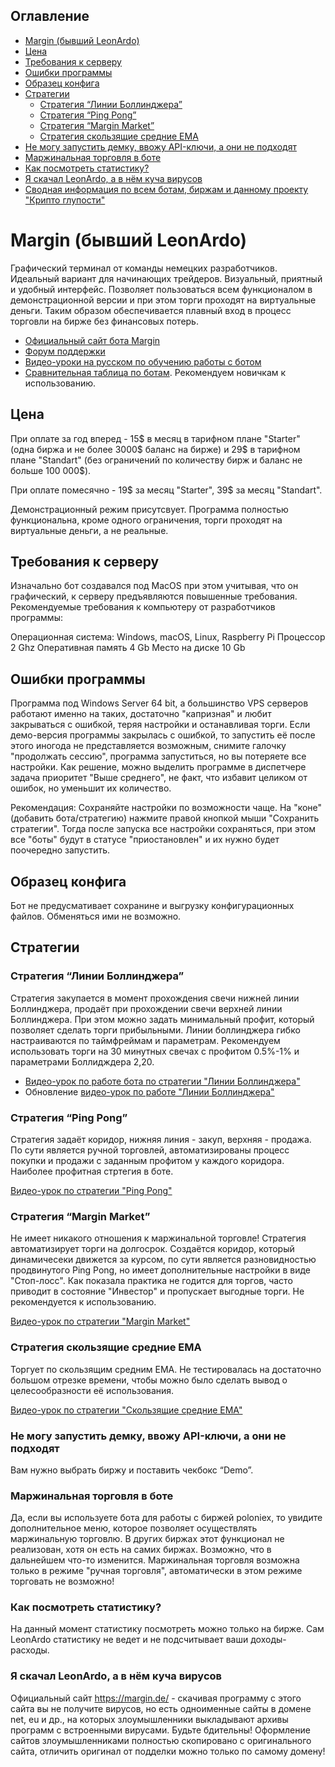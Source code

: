 ## Оглавление

* [Margin (бывший LeonArdo)](#margin-бывший-leonardo)
* [Цена](#Цена)
* [Требования к серверу](#Требования-к-серверу)
* [Ошибки программы](#Ошибки-программы)
* [Образец конфига](#Образец-конфига)
* [Стратегии](#Стратегии)
  * [Стратегия “Линии Боллинджера”](#Стратегия-Линии-Боллинджера)
  * [Стратегия “Ping Pong”](#Стратегия-ping-pong)
  * [Стратегия “Margin Market”](#Стратегия-margin-market)
  * [Стратегия скользящие средние EMA](#Стратегия-скользящие-средние-ema)
* [Не могу запустить демку, ввожу API-ключи, а они не подходят](#Не-могу-запустить-демку-ввожу-api-ключи-а-они-не-подходят)
* [Маржинальная торговля в боте](#Маржинальная-торговля-в-боте)
* [Как посмотреть статистику?](#Как-посмотреть-статистику)
* [Я скачал LeonArdo, а в нём куча вирусов](#Я-скачал-leonardo-а-в-нём-куча-вирусов)
* [Сводная информация по всем ботам, биржам и данному проекту "Крипто глупости"](/README.md)

# Margin (бывший LeonArdo)
Графический терминал от команды немецких разработчиков. Идеальный вариант для начинающих трейдеров. Визуальный, приятный и удобный интерфейс. Позволяет пользоваться всем функционалом в демонстрационной версии и при этом торги проходят на виртуальные деньги. Таким образом обеспечивается плавный вход в процесс торговли на бирже без финансовых потерь.

* [Официальный сайт бота Margin](https://margin.de/)
* [Форум поддержки](https://bitcointalk.org/index.php?topic=506317.0)
* [Видео-уроки на русском по обучению работы с ботом](https://www.youtube.com/watch?v=YHMzU2IqA1A&list=PLbYtQ6_YnkBTMroR-jMcD2_riqIU31ckt)
* [Сравнительная таблица по ботам](https://docs.google.com/spreadsheets/d/1VMG21PQHvU3cDLZ6fLL17TWjiEgWzSpRfk3jA37MMUg/edit?usp=sharing). Рекомендуем новичкам к использованию.

## Цена

При оплате за год вперед - 15$ в месяц в тарифном плане "Starter" (одна биржа и не более 3000$ баланс на бирже) и 29$ в тарифном плане "Standart" (без ограничений по количеству бирж и баланс не больше 100 000$).

При оплате помесячно - 19$ за месяц "Starter", 39$ за месяц "Standart".

Демонстрационный режим присутсвует. Программа полностью функциональна, кроме одного ограничения, торги проходят на виртуальные деньги, а не реальные.

## Требования к серверу

Изначально бот создавался под MacOS при этом учитывая, что он графический, к серверу предъявляются повышенные требования. Рекомендуемые требования к компьютеру от разработчиков программы:

Операционная система: Windows, macOS, Linux, Raspberry Pi
Процессор 2 Ghz
Оперативная память 4 Gb
Место на диске 10 Gb

## Ошибки программы

Программа под Windows Server 64 bit, а большинство VPS серверов работают именно на таких, достаточно "капризная" и любит закрываться с ошибкой, теряя настройки и останавливая торги. Если демо-версия программы закрылась с ошибкой, то запустить её после этого иногода не представляется возможным, снимите галочку "продолжать сессию", программа запуститься, но вы потеряете все настройки. Как решение, можно выделить программе в диспетчере задача приоритет "Выше среднего", не факт, что избавит целиком от ошибок, но уменьшит их количество. 

Рекомендация: Сохраняйте настройки по возможности чаще. На "коне" (добавить бота/стратегию) нажмите правой кнопкой мыши "Сохранить стратегии". Тогда после запуска все настройки сохраняться, при этом все "боты" будут в статусе "приостановлен" и их нужно будет поочередно запустить.

## Образец конфига

Бот не предусмативает сохранине и выгрузку конфигурационных файлов. Обменяться ими не возможно.

## Стратегии

### Стратегия “Линии Боллинджера”

Стратегия закупается в момент прохождения свечи нижней линии Боллинджера, продаёт при прохождении свечи верхней линии Боллинджера. При этом можно задать минимальный профит, который позволяет сделать торги прибыльными. Линии боллинджера гибко настраиваются по таймфреймам и параметрам. Рекомендуем использовать торги на 30 минутных свечах с профитом 0.5%-1% и параметрами Боллидждера 2,20.

* [Видео-урок по работе бота по стратегии "Линии Боллинджера"](https://youtu.be/xXddiKR10Y8)
* Обновление [видео-урок по работе "Линии Боллинджера"](https://youtu.be/uRSrYluKSzg)

### Стратегия “Ping Pong”

Стратегия задаёт коридор, нижняя линия - закуп, верхняя - продажа. По сути является ручной торговлей, автоматизированы процесс покупки и продажи с заданным профитом у каждого коридора. Наиболее профитная стртегия в боте. 

[Видео-урок по стратегии "Ping Pong"](https://youtu.be/YHMzU2IqA1A)

### Стратегия “Margin Market”

Не имеет никакого отношения к маржинальной торговле! Стратегия автоматизирует торги на долгосрок. Создаётся коридор, который динамичесеки движется за курсом, по сути является разновидностью продвинутого Ping Pong, но имеет дополнительные настройки в виде "Стоп-лосс". Как показала практика не годится для торгов, часто приводит в состояние "Инвестор" и пропускает выгодные торги. Не рекомендуется к использованию.

[Видео-урок по стратегии "Margin Market"](https://youtu.be/KibKPkhFrIk)

### Стратегия скользящие средние EMA

Торгует по скользящим средним EMA. Не тестировалась на достаточно большом отрезке времени, чтобы можно было сделать вывод о целесообразности её использования.

[Видео-урок по стратегии "Скользящие средние EMA"](https://youtu.be/uRSrYluKSzg?t=8m10s)

### Не могу запустить демку, ввожу API-ключи, а они не подходят

Вам нужно выбрать биржу и поставить чекбокс “Demo”.

### Маржинальная торговля в боте

Да, если вы используете бота для работы с биржей poloniex, то увидите дополнительное меню, которое позволяет осуществлять маржинальную торговлю. В других биржах этот функционал не реализован, хотя он есть на самих биржах. Возможно, что в дальнейшем что-то изменится. Маржинальная торговля возможна только в режиме "ручная торговля", автоматически в этом режиме торговать не возможно!

###  Как посмотреть статистику?

На данный момент статистику посмотреть можно только на бирже. Сам LeonArdo статистику не ведет и не подсчитывает ваши доходы-расходы.

###  Я скачал LeonArdo, а в нём куча вирусов

Официальный сайт https://margin.de/ - скачивая программу с этого сайта вы не получите вирусов, но есть одноименные сайты в домене net, eu и др., на которых злоумышленники выкладывают архивы программ с встроенными вирусами. Будьте бдительны! Оформление сайтов злоумышленниками полностью скопировано с оригинального сайта, отличить оригинал от подделки можно только по самому домену!
